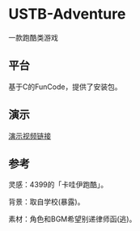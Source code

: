 # USTB-Adventure
一款跑酷类游戏

## 平台
基于C的FunCode，提供了安装包。

## 演示
[演示视频链接](https://www.bilibili.com/video/BV1pt4y1e71F/?spm_id_from=333.337.search-card.all.click)

## 参考
灵感：4399的「卡哇伊跑酷」。

背景：取自学校(暴露)。

素材：角色和BGM希望别递律师函(逃)。
